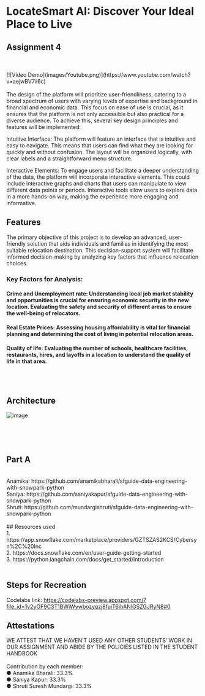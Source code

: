# LocateSmart AI: Discover Your Ideal Place to Live

## Assignment 4
<br>
<br>
[![Video Demo](images/Youtube.png)](https://www.youtube.com/watch?v=aejwBV7ii6c) 

<br>
<br>
The design of the platform will prioritize user-friendliness, catering to a broad spectrum of users with varying levels of expertise and background in financial and economic data. This focus on ease of use is crucial, as it ensures that the platform is not only accessible but also practical for a diverse audience. To achieve this, several key design principles and features will be implemented:

Intuitive Interface: The platform will feature an interface that is intuitive and easy to navigate. This means that users can find what they are looking for quickly and without confusion. The layout will be organized logically, with clear labels and a straightforward menu structure.

Interactive Elements: To engage users and facilitate a deeper understanding of the data, the platform will incorporate interactive elements. This could include interactive graphs and charts that users can manipulate to view different data points or periods. Interactive tools allow users to explore data in a more hands-on way, making the experience more engaging and informative.


## Features

The primary objective of this project is to develop an advanced, user-friendly solution that aids individuals and families in identifying the most suitable relocation destination. This decision-support system will facilitate informed decision-making by analyzing key factors that influence relocation choices.

### Key Factors for Analysis:
#### Crime and Unemployment rate: Understanding local job market stability and opportunities is crucial for ensuring economic security in the new location. Evaluating the safety and security of different areas to ensure the well-being of relocators.
#### Real Estate Prices: Assessing housing affordability is vital for financial planning and determining the cost of living in potential relocation areas.
#### Quality of life: Evaluating the number of schools, healthcare facilities, restaurants, hires, and layoffs in a location to understand the quality of life in that area.



<br>
<br>

## Architecture
![image](https://github.com/BigDataIA-Fall2023-Team5/Assignment__4/assets/114553498/e158cd0c-af81-462e-8b7e-66d0bbcc1b8d)

<br>
<br>
<br>

## Part A
<br>
Anamika: https://github.com/anamikabharali/sfguide-data-engineering-with-snowpark-python <br>
Saniya: https://github.com/saniyakapur/sfguide-data-engineering-with-snowpark-python <br>
Shruti: https://github.com/mundargishruti/sfguide-data-engineering-with-snowpark-python <br>

<br>
## Resources used
<br>
1. https://app.snowflake.com/marketplace/providers/GZTSZAS2KCS/Cybersyn%2C%20Inc  <br>
2. https://docs.snowflake.com/en/user-guide-getting-started  <br>
3. https://python.langchain.com/docs/get_started/introduction  <br>
<br>

## Steps for Recreation

Codelabs link: https://codelabs-preview.appspot.com/?file_id=1v2yOF9C3T1BWiWywbozyqzj8fuiT6ihANlGSZGJRyN8#0 <br>


## Attestations
WE ATTEST THAT WE HAVEN’T USED ANY OTHER STUDENTS’ WORK IN OUR ASSIGNMENT AND ABIDE BY THE POLICIES LISTED IN THE STUDENT HANDBOOK<br>
<br>
Contribution by each member:<br>
● Anamika Bharali: 33.3%<br>
● Saniya Kapur: 33.3%<br>
● Shruti Suresh Mundargi: 33.3%<br>
